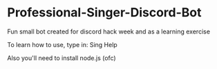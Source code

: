 # Professional-Singer-Discord-Bot
Fun small bot created for discord hack week and as a learning exercise

To learn how to use, type in: Sing Help

Also you'll need to install node.js (ofc)
